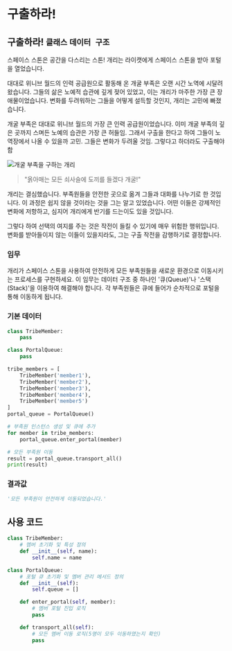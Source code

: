 # 구출하라!

## 구출하라! `클래스` `데이터 구조`

스페이스 스톤은 공간을 다스리는 스톤! 개리는 라이캣에게 스페이스 스톤을 받아 포털을 열었습니다.

대대로 위니브 월드의 인력 공급원으로 활동해 온 개굴 부족은 오랜 시간 노역에 시달려왔습니다. 그들의 삶은 노예적 습관에 깊게 젖어 있었고, 이는 개리가 마주한 가장 큰 장애물이었습니다. 변화를 두려워하는 그들을 어떻게 설득할 것인지, 개리는 고민에 빠졌습니다.

개굴 부족은 대대로 위니브 월드의 가장 큰 인력 공급원이었습니다. 이미 개굴 부족의 깊은 곳까지 스며든 노예의 습관은 가장 큰 허들임. 그래서 구출을 한다고 하여 그들이 노역장에서 나올 수 있을까 고민. 그들은 변화가 두려울 것임. 그렇다고 하더라도 구출해야 함

![개굴 부족을 구하는 개리](./21.png)

> "옭아매는 모든 쇠사슬에 도끼를 들겠다 개굴!"

개리는 결심했습니다. 부족원들을 안전한 곳으로 옮겨 그들과 대화를 나누기로 한 것입니다. 이 과정은 쉽지 않을 것이라는 것을 그는 알고 있었습니다. 어떤 이들은 강제적인 변화에 저항하고, 심지어 개리에게 반기를 드는이도 있을 것입니다.

그렇다 하여 선택의 여지를 주는 것은 작전이 들킬 수 있기에 매우 위험한 행위입니다. 변화를 받아들이지 않는 이들이 있을지라도, 그는 구출 작전을 감행하기로 결정합니다.


### 임무
개리가 스페이스 스톤을 사용하여 안전하게 모든 부족원들을 새로운 환경으로 이동시키는 프로세스를 구현하세요. 이 임무는 데이터 구조 중 하나인 '큐(Queue)'나 '스택(Stack)'을 이용하여 해결해야 합니다. 각 부족원들은 큐에 들어가 순차적으로 포털을 통해 이동하게 됩니다.

### 기본 데이터
```python
class TribeMember:
    pass

class PortalQueue:
    pass

tribe_members = [
    TribeMember('member1'), 
    TribeMember('member2'),
    TribeMember('member3'),
    TribeMember('member4'),
    TribeMember('member5')
]
portal_queue = PortalQueue()

# 부족원 인스턴스 생성 및 큐에 추가
for member in tribe_members:
    portal_queue.enter_portal(member)

# 모든 부족원 이동
result = portal_queue.transport_all()
print(result)
```

### 결과값
```python
'모든 부족원이 안전하게 이동되었습니다.'
```

## 사용 코드
```python
class TribeMember:
    # 멤버 초기화 및 특성 정의
    def __init__(self, name):
        self.name = name

class PortalQueue:
    # 포털 큐 초기화 및 멤버 관리 메서드 정의
    def __init__(self):
        self.queue = []

    def enter_portal(self, member):
        # 멤버 포털 진입 로직
        pass

    def transport_all(self):
        # 모든 멤버 이동 로직(5명이 모두 이동하였는지 확인)
        pass
```